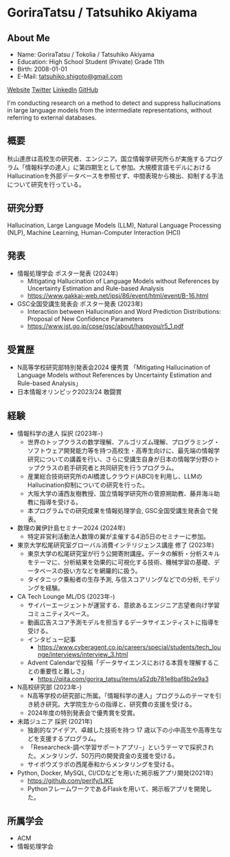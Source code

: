 # GoriraTatsu / Tatsuhiko Akiyama

## About Me
- Name: GoriraTatsu / Tokolia / Tatsuhiko Akiyama  
- Education: High School Student (Private) Grade 11th  
- Birth: 2008-01-01  
- E-Mail: tatsuhiko.shigoto@gmail.com  

[Website](https://gorira.netlify.app/) [Twitter](https://twitter.com/Gorira_Tatsu) [LinkedIn](https://www.linkedin.com/in/tatsuhiko-aki/) [GitHub](https://github.com/gorira-tatsu)  

I'm conducting research on a method to detect and suppress hallucinations in large language models from the intermediate representations, without referring to external databases.

## 概要
秋山達彦は高校生の研究者、エンジニア。国立情報学研究所らが実施するプログラム「情報科学の達人」に第四期生として参加。大規模言語モデルにおけるHallucinationを外部データベースを参照せず、中間表現から検出、抑制する手法について研究を行っている。

## 研究分野
Hallucination, Large Language Models (LLM), Natural Language Processing (NLP), Machine Learning, Human-Computer Interaction (HCI)

## 発表
- 情報処理学会 ポスター発表 (2024年)
    - Mitigating Hallucination of Language Models without References by Uncertainty Estimation and Rule-based Analysis
    - https://www.gakkai-web.net/ipsj/86/event/html/event/B-16.html
- GSC全国受講生発表会 ポスター発表 (2023年)
    - Interaction between Hallucination and Word Prediction Distributions: Proposal of New Confidence Parameters
    - https://www.jst.go.jp/cpse/gsc/about/happyou/r5_1.pdf

## 受賞歴
- N高等学校研究部特別発表会2024 優秀賞 「Mitigating Hallucination of Language Models without References by Uncertainty Estimation and Rule-based Analysis」
- 日本情報オリンピック2023/24 敢闘賞

## 経験
- 情報科学の達人 採択 (2023年-)
    - 世界のトップクラスの数学理解、アルゴリズム理解、プログラミング・ソフトウェア開発能力等を持つ高校生・高専生向けに、最先端の情報学研究についての講義を行い、さらに受講生自身が日本の情報学分野のトップクラスの若手研究者と共同研究を行うプログラム。
    - 産業総合技術研究所のAI橋渡しクラウド(ABCI)を利用し、LLMのHallucination抑制についての研究を行った。
    - 大阪大学の浦西友樹教授、国立情報学研究所の菅原朔助教、藤井海斗助教に指導を受ける。
    - 本プログラムでの研究成果を情報処理学会, GSC全国受講生発表会で発表。
- 数理の翼伊計島セミナー2024 (2024年)
    - 特定非営利活動法人数理の翼が主催する4泊5日のセミナーに参加。
- 東京大学松尾研究室グローバル消費インテリジェンス講座 修了 (2023年)
    - 東京大学の松尾研究室が行う公開寄附講座。データの解析・分析スキルをテーマに、分析結果を効果的に可視化する技術、機械学習の基礎、データベースの扱い方などを網羅的に扱う。
    - タイタニック乗船者の生存予測, 与信スコアリングなどでの分析, モデリングを経験。
- CA Tech Lounge ML/DS (2023年-)
    - サイバーエージェントが運営する、意欲あるエンジニア志望者向け学習コミュニティスペース。
    - 動画広告スコア予測モデルを担当するデータサイエンティストに指導を受ける。
    - インタビュー記事
        - https://www.cyberagent.co.jp/careers/special/students/tech_lounge/interviews/interview_3.html
    - Advent Calendarで投稿「データサイエンスにおける本質を理解することの重要性と難しさ」
        - https://qiita.com/gorira_tatsu/items/a52db781e8baf8b2e9a3
- N高校研究部 (2023年-)
    - N高等学校の研究部に所属。「情報科学の達人」プログラムのテーマを引き続き研究。大学院生からの指導と、研究費の支援を受ける。
    - 2024年度の特別発表会で優秀賞を受賞。
- 未踏ジュニア 採択 (2021年)
    - 独創的なアイデア、卓越した技術を持つ 17 歳以下の小中高生や高専生などを支援するプログラム。
    - 「Researcheck-調べ学習サポートアプリ-」というテーマで採択された。メンタリング、50万円の開発資金の支援を受ける。
    - サイボウズラボの西尾泰和からメンタリングを受ける。
- Python, Docker, MySQL, CI/CDなどを用いた掲示板アプリ開発(2021年)
    - https://github.com/perify/LIKE
    - PythonフレームワークであるFlaskを用いて、掲示板アプリを開発した。

## 所属学会
- ACM
- 情報処理学会
